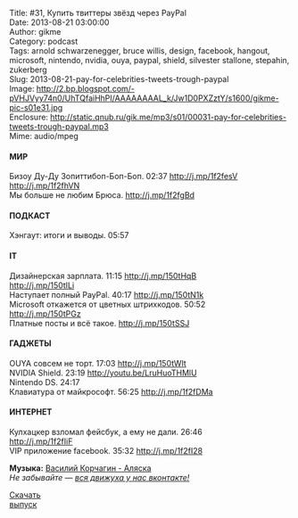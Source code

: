 Title: #31, Купить твиттеры звёзд через PayPal  
Date: 2013-08-21 03:00:00  
Author: gikme  
Category: podcast  
Tags: arnold schwarzenegger, bruce willis, design, facebook, hangout, microsoft, nintendo, nvidia, ouya, paypal, shield, silvester stallone, stepahin, zukerberg  
Slug: 2013-08-21-pay-for-celebrities-tweets-trough-paypal  
Image: http://2.bp.blogspot.com/-pVHJVyy74n0/UhTQfaiHhPI/AAAAAAAAL_k/Jw1D0PXZztY/s1600/gikme-pic-s01e31.jpg  
Enclosure: http://static.qnub.ru/gik.me/mp3/s01/00031-pay-for-celebrities-tweets-trough-paypal.mp3  
Mime: audio/mpeg

#### МИР

Бизоу Ду-Ду Зопиттибоп-Боп-Боп. 02:37 <http://j.mp/1f2fesV>  
<http://j.mp/1f2fhVN>  
Мы больше не любим Брюса. <http://j.mp/1f2fgBd>

#### ПОДКАСТ

Хэнгаут: итоги и выводы. 05:57

#### IT 

Дизайнерская зарплата. 11:15 <http://j.mp/150tHqB>  
<http://j.mp/150tILi>  
Наступает полный PayPal. 40:17 <http://j.mp/150tN1k>  
Microsoft откажется от цветных штрихкодов. 50:52  
<http://j.mp/150tPGz>  
Платные посты и всё такое. <http://j.mp/150tSSJ>

<div>

#### ГАДЖЕТЫ

OUYA совсем не торт. 17:03 <http://j.mp/150tWlt>  
NVIDIA Shield. 23:19 <http://youtu.be/LruHuoTHMlU>  
Nintendo DS. 24:17  
Клавиатура от майкрософт. 56:25 <http://j.mp/1f2fDMa>

#### ИНТЕРНЕТ

Кулхацкер взломал фейсбук, а ему не дали. 26:46  
<http://j.mp/1f2fIiF>  
VIP приложение facebook. 35:32 <http://j.mp/1f2fI28>

**Музыка:** [Василий Корчагин - Аляска](http://vk.com/bacc3)  
*Не забывайте — [вся движуха у нас вконтакте!](http://vk.com/gikme)*

[Скачать  
выпуск](http://static.qnub.ru/gik.me/mp3/s01/00031-pay-for-celebrities-tweets-trough-paypal.mp3)

</div>

